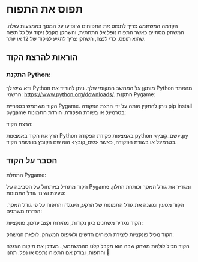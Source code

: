 # תפוס את התפוח
הקדמה
המשתמש צריך לתפוס את התפוחים שיופיעו על המסך באמצעות עגלה.
המשחק מסתיים כאשר התפוח נופל אל התחתית, והשחקן מקבל ניקוד על כל תפוח שהוא תופס.
כדי לנצח, השחקן צריך להגיע לניקוד של 12 או יותר.

## הוראות להרצת הקוד
### התקנת Python:

ודא שיש לך Python מותקן על המחשב המקומי שלך. ניתן להוריד את Python מהאתר הרשמי: https://www.python.org/downloads/.
התקנת Pygame:

הקוד משתמש בספריית Pygame.
ניתן להתקין אותה על ידי הרצת הפקודה pip install pygame בטרמינל או בשורת הפקודה.
הורדת התמונות:


הרצת הקוד:

הרץ את הקוד באמצעות Python באמצעות פקודת הפקודה python <שם_קובץ>.py בטרמינל או בשורת הפקודה,
כאשר <שם_קובץ> הוא שם הקובץ בו נשמר הקוד.

## הסבר על הקוד
התחלת Pygame:

הקוד מתחיל באתחול של הסביבה של Pygame ומגדיר את גודל המסך וכותרת החלון.
טעינת ושינוי גודל התמונות:

הקוד מטעין ומשנה את גודל התמונות של הרקע, העגלה והתפוח על פי גודל המסך.
הגדרת משתנים:

הקוד מגדיר משתנים כגון נקודות, מהירות וקצב עדכון.
פונקציות:

הקוד מכיל פונקציות ליצירת תפוחים חדשים ולאיפוס המשחק.
לולאת המשחק:

הקוד מכיל לולאת משחק שבה הוא מקבל קלט מהמשתמש,.
מעדכן את מיקום העגלה והתפוח,
ובודק אם התפוח נתפס או נפל.
תהנו 🍎
